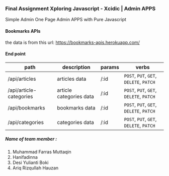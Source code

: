 ### Final Assignment Xploring Javascript - Xcidic | Admin APPS
Simple Admin One Page Admin APPS with Pure Javascript

#### Bookmarks APIs

the data is from this url: https://bookmarks-apis.herokuapp.com/

#### End point

| path                    | description             | params | verbs                                   |
| ----------------------- | ----------------------- | ------ | --------------------------------------- |
| /api/articles           | articles data           | /:id   | `POST`, `PUT`, `GET`, `DELETE`, `PATCH` |
| /api/article-categories | article categories data | /:id   | `POST`, `PUT`, `GET`, `DELETE`, `PATCH` |
| /api/bookmarks          | bookmarks data          | /:id   | `POST`, `PUT`, `GET`, `DELETE`, `PATCH` |
| /api/categories         | categories data         | /:id   | `POST`, `PUT`, `GET`, `DELETE`, `PATCH` |


##### Name of team member :

1. Muhammad Farras Muttaqin
2. Hanifadinna  
3. Desi Yulianti Boki
4. Ariq Rizqullah Hauzan